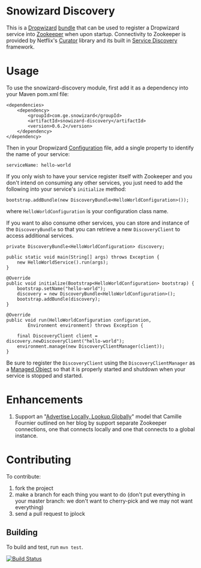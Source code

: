 # Snowizard Discovery

This is a [Dropwizard](http://dropwizard.codahale.com) [bundle](http://dropwizard.io/manual/core/#bundles) that can be used to register a Dropwizard service into [Zookeeper](https://zookeeper.apache.org) when upon startup. Connectivity to Zookeeper is provided by Netflix's [Curator](http://curator.incubator.apache.org) library and its built in [Service Discovery](http://curator.incubator.apache.org/curator-x-discovery/index.html) framework.

# Usage

To use the snowizard-discovery module, first add it as a dependency into your Maven pom.xml file:

```
<dependencies>
    <dependency>
        <groupId>com.ge.snowizard</groupId>
        <artifactId>snowizard-discovery</artifactId>
        <version>0.6.2</version>
    </dependency>
</dependency>
```

Then in your Dropwizard [Configuration](http://dropwizard.io/manual/core/#configuration) file, add a single property to identify the name of your service:

```
serviceName: hello-world
```

If you only wish to have your service register itself with Zookeeper and you don't intend on consuming any other services, you just need to add the following into your service's ```initialize``` method:

```
bootstrap.addBundle(new DiscoveryBundle<HelloWorldConfiguration>());
```

where ```HelloWorldConfiguration``` is your configuration class name.

If you want to also consume other services, you can store and instance of the ```DiscoveryBundle``` so that you can retrieve a new ```DiscoveryClient``` to access additional services.

```
private DiscoveryBundle<HelloWorldConfiguration> discovery;

public static void main(String[] args) throws Exception {
    new HelloWorldService().run(args);
}

@Override
public void initialize(Bootstrap<HelloWorldConfiguration> bootstrap) {
    bootstrap.setName("hello-world");
    discovery = new DiscoveryBundle<HelloWorldConfiguration>();
    bootstrap.addBundle(discovery);
}

@Override
public void run(HelloWorldConfiguration configuration,
        Environment environment) throws Exception {

    final DiscoveryClient client = discovery.newDiscoveryClient("hello-world");
    environment.manage(new DiscoveryClientManager(client));
}
```

Be sure to register the ```DiscoveryClient``` using the ```DiscoveryClientManager``` as a [Managed Object](http://dropwizard.io/manual/core/#managed-objects) so that it is properly started and shutdown when your service is stopped and started.

# Enhancements

1. Support an "[Advertise Locally, Lookup Globally](http://whilefalse.blogspot.com/2012/12/building-global-highly-available.html)" model that Camille Fournier outlined on her blog by support separate Zookeeper connections, one that connects locally and one that connects to a global instance.

# Contributing

To contribute:

1. fork the project
2. make a branch for each thing you want to do (don't put everything in your master branch: we don't want to cherry-pick and we may not want everything)
3. send a pull request to jplock

## Building

To build and test, run `mvn test`.

[![Build Status](https://travis-ci.org/GeneralElectric/snowizard-discovery.png)](https://travis-ci.org/GeneralElectric/snowizard-discovery)
